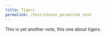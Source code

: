 ```yaml
---
title: Tigers
permalink: /test/steven_permalink_test
---
```


This is yet another note, this one about tigers.
